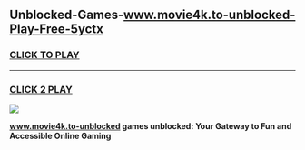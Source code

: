 
## Unblocked-Games-www.movie4k.to-unblocked-Play-Free-5yctx
<h3>
<a href="https://premium76.site?title=www.movie4k.to-unblocked&ref=18A1">CLICK TO PLAY</a></h3>
<hr>

<h3>
<a href="https://premium76.site?title=www.movie4k.to-unblocked&ref=18A1">CLICK 2 PLAY</a>
  
</h3>

<a href="https://premium76.site?title=www.movie4k.to-unblocked&ref=18A1"><img src="https://clearcache.store/games.png"></a>


**www.movie4k.to-unblocked games unblocked: Your Gateway to Fun and Accessible Online Gaming**
